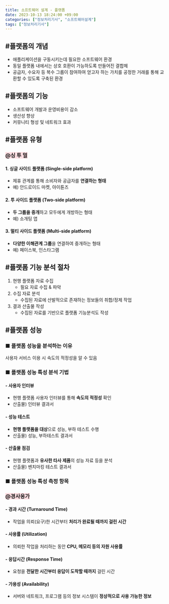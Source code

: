 ```yaml
---
title: 소프트웨어 설계 - 플랫폼
date: 2023-10-13 18:24:00 +09:00
categories: ["정보처리기사", "소프트웨어설계"]
tags: ["정보처리기사"]
---
```


## #플랫폼의 개념

- 애플리케이션을 구동시키는데 필요한 소프트웨어 환경
- 동일 플랫폼 내에서는 상호 호환이 가능하도록 만들어진 결합체
- 공급자, 수요자 등 복수 그룹이 참여하여 얻고자 하는 가치를 공정한 거래를 통해 교환할 수 있도록 구축된 환경

## #플랫폼의 기능

- 소프트웨어 개발과 운영비용이 감소
- 생산성 향상
- 커뮤니티 형성 및 네트워크 효과

## #플랫폼 유형

### <span style="background-color:#ffdce0">@싱 투 멀</span>

#### 1. 싱글 사이드 플랫폼 (Single-side platform)

- 제휴 관계를 통해 소비자와 공급자를 **연결하는 형태**
- 예&#41; 안드로이드 마켓, 아이튠즈

#### 2. 투 사이드 플랫폼 (Two-side platform)

- **두 그룹을 중개**하고 모두에게 개방하는 형태
- 예&#41; 소개팅 앱

#### 3. 멀티 사이드 플랫폼 (Multi-side platform)

- **다양한 이해관계 그룹**을 연결하여 중개하는 형태
- 예&#41; 페이스북, 인스타그램

## #플랫폼 기능 분석 절차

1. 현행 플랫폼 자료 수집
   - 필요 자료 수집 & 파악
2. 수집 자료 분석
   - 수집된 자료에 산발적으로 존재하는 정보들의 취합/정제 작업
3. 결과 산출물 작성
   - 수집된 자료를 기반으로 플랫폼 기능분석도 작성

## #플랫폼 성능

### ■ 플랫폼 성능을 분석하는 이유

사용자 서비스 이용 시 속도의 적정성을 알 수 있음

### ■ 플랫폼 성능 특성 분석 기법

#### - 사용자 인터뷰

- 현행 플랫폼 사용자 인터뷰를 통해 **속도의 적정성** 확인
- 산출물&#41; 인터뷰 결과서

#### - 성능 테스트

- **현행 플랫폼을 대상**으로 성능, 부하 테스트 수행
- 산출물&#41; 성능, 부하테스트 결과서

#### - 산출물 점검

- 현행 플랫폼과 **유사한 타사 제품**의 성능 자료 등을 분석
- 산출물&#41; 벤치마킹 테스트 결과서

### ■ 플랫폼 성능 특성 측정 항목

### <span style="background-color:#ffdce0">@경사응가</span>

#### - 경과 시간 (Turnaround Time)

- 작업을 의뢰(요구)한 시간부터 **처리가 완료될 때까지 걸린 시간**

#### - 사용률 (Utilization)

- 의뢰한 작업을 처리하는 동안 **CPU, 메모리 등의 자원 사용률**

#### - 응답시간 (Response Time)

- 요청을 **전달한 시간부터 응답이 도착할 때까지** 걸린 시간

#### - 가용성 (Availability)

- 서버와 네트워크, 프로그램 등의 정보 시스템이 **정상적으로 사용 가능한 정보**

